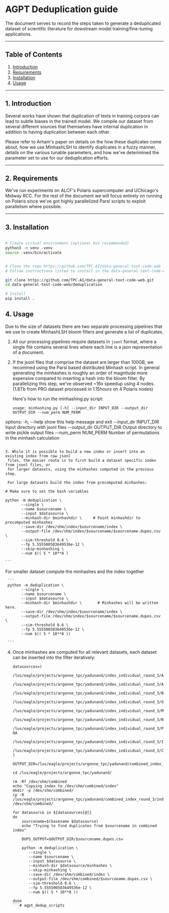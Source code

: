 # AGPT Deduplication guide


The document serves to record the steps taken to generate a deduplicated dataset
of scientific literature for dowstream model training/fine-tuning applications.

---

## Table of Contents

1. [Introduction](#introduction)  
2. [Requirements](#requirements)  
3. [Installation](#installation)
4. [Usage](#usage)

---

## 1. Introduction

Several works have shown that duplication of texts in training corpora can lead to subtle biases in the trained model.
We compile our dataset from several different sources that themselves have internal duplication in addition to having
duplication between each other.

Please refer to Arham's paper on details on the how these duplicates come about, how we use MinhashLSH to identify
duplicates in a fuzzy manner, details on the various tunable parameters, and how we've deterimined the parameter
set to use for our deduplication efforts.

---

## 2. Requirements

We've run experiments on ALCF's Polaris supercomputer and UChicago's Midway RCC. For the rest of the document
we will focus entirely on running on Polaris since we've got highly parallelized Parsl scripts to exploit
parallelism where possible.

---

## 3. Installation

```bash

# Create virtual environment (optional but recommended)
python3 -m venv .venv
source .venv/bin/activate


# Clone the repo https://github.com/TPC-AI/data-general-text-code-web
# Follow instructions listed to install in the data-general-text-code-web/deduplication directory

git clone https://github.com/TPC-AI/data-general-text-code-web.git
cd data-general-text-code-web/deduplication

# Install
pip install .

```

## 4. Usage

Due to the size of datasets there are two separate processing pipelines that we use to create
MinhashLSH bloom filters and generate a list of duplicates.

1. All our processing pipelines require datasets in `jsonl` format, where a single file
   contains several lines where each line is a json representation of a document.

2. If the jsonl files that comprise the dataset are larger than 100GB, we recommed using the
   Parsl based distributed Minhash script. In general generating the minhashes is roughly an
   order of magnitude more expensive compared to inserting a hash into the bloom filter. By
   parallelizing this step, we've observed ~16x speedup using 4 nodes.
   (1.8Tb from PRO dataset processed in 1.15hours on 4 Polaris nodes)

   Here's how to run the minhashing.py script:
   ```
   usage: minhashing.py [-h] --input_dir INPUT_DIR --output_dir OUTPUT_DIR --num_perm NUM_PERM

options:
  -h, --help            show this help message and exit
  --input_dir INPUT_DIR
                        Input directory with jsonl files
  --output_dir OUTPUT_DIR
                        Output directory to write pickle output files
  --num_perm NUM_PERM   Number of permutations in the minhash calculation
  ```

3. While it is possible to build a new index or insert into an existing index from raw jsonl
   files, the easier route is to first build a dataset specific index from jsonl files, or
   for larger datasets, using the minhashes computed in the previous step.

   For large datasets build the index from precomputed minhashes:

   ```
    # Make sure to set the bash variables
    
    python -m deduplication \
           --single \
           --name $sourcename \
           --input $datasource \
           --minhash-dir $minhashdir \     # Point minhashdir to precomputed minhashes
           --save-dir /dev/shm/index/$sourcename/index \
           --output-file /dev/shm/index/$sourcename/$sourcename.dupes.csv \
           --sim-threshold 0.6 \
           --fp 5.555500503649536e-12 \
           --skip-minhashing \
           --num $(( 5 * 10**8 )

    ```

   For smaller dataset compute the minhashes and the index together

     ```
     python -m deduplication \
           --single \
           --name $sourcename \
           --input $datasource \
           --minhash-dir $minhashdir \       # Minhashes will be written here.
           --save-dir /dev/shm/index/$sourcename/index \
           --output-file /dev/shm/index/$sourcename/$sourcename.dupes.csv \
           --sim-threshold 0.6 \
           --fp 5.555500503649536e-12 \
           --num $(( 5 * 10**8 ))

     ```

4. Once minhashes are computed for all relevant datasets, each dataset can be inserted into the
   filter iteratively:

   ```
   datasources=(
       /lus/eagle/projects/argonne_tpc/yadunand/index_individual_round_3/ASM.pymupdf
       /lus/eagle/projects/argonne_tpc/yadunand/index_individual_round_3/ACM
       /lus/eagle/projects/argonne_tpc/yadunand/index_individual_round_3/Bioarxiv
       /lus/eagle/projects/argonne_tpc/yadunand/index_individual_round_3/OSTI
       /lus/eagle/projects/argonne_tpc/yadunand/index_individual_round_3/Medrxiv
       /lus/eagle/projects/argonne_tpc/yadunand/index_individual_round_3/NIH_LitArch
       /lus/eagle/projects/argonne_tpc/yadunand/index_individual_round_3/PMC-OA
       /lus/eagle/projects/argonne_tpc/yadunand/index_individual_round_3/IPCC
       /lus/eagle/projects/argonne_tpc/yadunand/index_individual_round_3/CORE
   )

   OUTPUT_DIR=/lus/eagle/projects/argonne_tpc/yadunand/combined_index_round_3

   cd /lus/eagle/projects/argonne_tpc/yadunand/

   rm -Rf /dev/shm/combined
   echo "Copying index to /dev/shm/combined/index"
   mkdir -p /dev/shm/combined/
   cp -R /lus/eagle/projects/argonne_tpc/yadunand/combined_index_round_3/index /dev/shm/combined/

   for datasource in ${datasources[@]}
   do
       sourcename=$(basename $datasource)
       echo "Trying to find duplicates from $sourcename in combined index"

       DUPS_OUTPUT=$OUTPUT_DIR/$sourcename.dupes.csv

       python -m deduplication \
	      --single \
	      --name $sourcename \
	      --input $datasource \
	      --minhash-dir $datasource/minhashes \
	      --skip-minhashing \
	      --save-dir /dev/shm/combined/index \
	      --output-file /dev/shm/combined/$sourcename.dupes.csv \
	      --sim-threshold 0.6 \
	      --fp 5.555500503649536e-12 \
	      --num $(( 5 * 10**8 ))

   done
   ```# agpt_dedup_scripts

